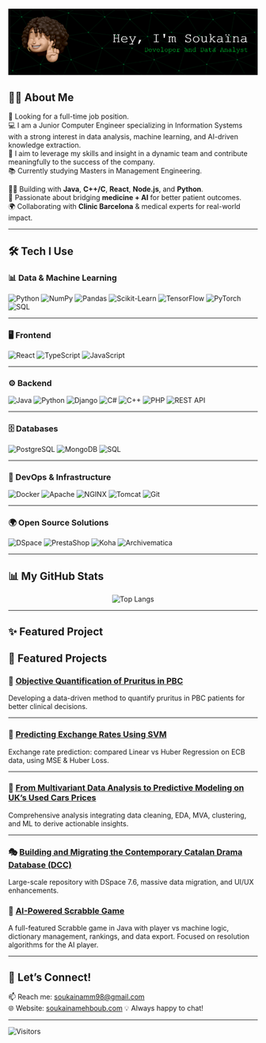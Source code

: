 
![Header](./github-header-image.png)




## 🙋‍♂️ About Me

🎯 Looking for a full-time job position.  
💻 I am a Junior Computer Engineer specializing in Information Systems with a strong interest in data analysis, machine learning, and AI-driven knowledge extraction.  
🚀 I aim to leverage my skills and insight in a dynamic team and contribute meaningfully to the success of the company.  
📚 Currently studying Masters in Management Engineering.

🧑‍💻 Building with **Java**, **C++/C**, **React**, **Node.js**, and **Python**.  
🔬 Passionate about bridging **medicine + AI** for better patient outcomes.  
🌍 Collaborating with **Clinic Barcelona** & medical experts for real-world impact.  

---

## 🛠️ Tech I Use

### 📊 Data & Machine Learning  
![Python](https://img.shields.io/badge/-Python-3776AB?style=for-the-badge&logo=python&logoColor=white)
![NumPy](https://img.shields.io/badge/-NumPy-013243?style=for-the-badge&logo=numpy&logoColor=white)
![Pandas](https://img.shields.io/badge/-Pandas-150458?style=for-the-badge&logo=pandas&logoColor=white)
![Scikit-Learn](https://img.shields.io/badge/-Scikit%20Learn-F7931E?style=for-the-badge&logo=scikit-learn&logoColor=white)
![TensorFlow](https://img.shields.io/badge/-TensorFlow-FF6F00?style=for-the-badge&logo=tensorflow&logoColor=white)
![PyTorch](https://img.shields.io/badge/-PyTorch-EE4C2C?style=for-the-badge&logo=pytorch&logoColor=white)
![SQL](https://img.shields.io/badge/-SQL-4479A1?style=for-the-badge&logo=sqlite&logoColor=white)

---

### 🖥️ Frontend  
![React](https://img.shields.io/badge/-React-61DAFB?style=for-the-badge&logo=react&logoColor=white)
![TypeScript](https://img.shields.io/badge/-TypeScript-3178C6?style=for-the-badge&logo=typescript&logoColor=white)
![JavaScript](https://img.shields.io/badge/-JavaScript-F7DF1E?style=for-the-badge&logo=javascript&logoColor=black)

---

### ⚙️ Backend  
![Java](https://img.shields.io/badge/-Java-007396?style=for-the-badge&logo=java&logoColor=white)
![Python](https://img.shields.io/badge/-Python-3776AB?style=for-the-badge&logo=python&logoColor=white)
![Django](https://img.shields.io/badge/-Django-092E20?style=for-the-badge&logo=django&logoColor=white)
![C#](https://img.shields.io/badge/-C%23-239120?style=for-the-badge&logo=c-sharp&logoColor=white)
![C++](https://img.shields.io/badge/-C++-00599C?style=for-the-badge&logo=c%2B%2B&logoColor=white)
![PHP](https://img.shields.io/badge/-PHP-777BB4?style=for-the-badge&logo=php&logoColor=white)
![REST API](https://img.shields.io/badge/-REST%20API-FF6F00?style=for-the-badge&logo=api&logoColor=white)

---

### 🗄️ Databases  
![PostgreSQL](https://img.shields.io/badge/-PostgreSQL-4169E1?style=for-the-badge&logo=postgresql&logoColor=white)
![MongoDB](https://img.shields.io/badge/-MongoDB-47A248?style=for-the-badge&logo=mongodb&logoColor=white)
![SQL](https://img.shields.io/badge/-SQL-4479A1?style=for-the-badge&logo=sqlite&logoColor=white)

---

### 🚀 DevOps & Infrastructure  
![Docker](https://img.shields.io/badge/-Docker-2496ED?style=for-the-badge&logo=docker&logoColor=white)
![Apache](https://img.shields.io/badge/-Apache-D22128?style=for-the-badge&logo=apache&logoColor=white)
![NGINX](https://img.shields.io/badge/-NGINX-009639?style=for-the-badge&logo=nginx&logoColor=white)
![Tomcat](https://img.shields.io/badge/-Tomcat-F8DC75?style=for-the-badge&logo=apache-tomcat&logoColor=black)
![Git](https://img.shields.io/badge/-Git-F05032?style=for-the-badge&logo=git&logoColor=white)

---

### 🌍 Open Source Solutions  
![DSpace](https://img.shields.io/badge/-DSpace-005B94?style=for-the-badge&logoColor=white)
![PrestaShop](https://img.shields.io/badge/-PrestaShop-DF0067?style=for-the-badge&logo=prestashop&logoColor=white)
![Koha](https://img.shields.io/badge/-Koha-009639?style=for-the-badge&logoColor=white)
![Archivematica](https://img.shields.io/badge/-Archivematica-00ADEF?style=for-the-badge&logoColor=white)



---

## 📊 My GitHub Stats

<p align="center">
  <img src="https://github-readme-stats.vercel.app/api/top-langs/?username=soukainacodes&layout=compact&theme=radical" alt="Top Langs" />
</p>

---

## ✨ Featured Project

## 📌 Featured Projects

### 🧪 [Objective Quantification of Pruritus in PBC](https://github.com/soukainacodes/Objective-Quantification-of-Pruritus-in-PBC)
Developing a data-driven method to quantify pruritus in PBC patients for better clinical decisions.  


---

### 💱 [Predicting Exchange Rates Using SVM](https://github.com/soukainacodes/Using--SVM-To-Predict-Swedish-Krona)
Exchange rate prediction: compared Linear vs Huber Regression on ECB data, using MSE & Huber Loss.  


---

### 🚗 [From Multivariant Data Analysis to Predictive Modeling on UK’s Used Cars Prices](https://github.com/soukainacodes/UK-Cars-Used-MVA-ML)
Comprehensive analysis integrating data cleaning, EDA, MVA, clustering, and ML to derive actionable insights.  

---

### 🎭 [Building and Migrating the Contemporary Catalan Drama Database (DCC)](https://dcc.institutdelteatre.cat/)
Large-scale repository with DSpace 7.6, massive data migration, and UI/UX enhancements.  


### 🎲 [AI-Powered Scrabble Game](https://github.com/soukainacodes/scrabble-project-in-java)
A full-featured Scrabble game in Java with player vs machine logic, dictionary management, rankings, and data export. Focused on resolution algorithms for the AI player.

---

## 💬 Let’s Connect!

📫 Reach me: [soukainamm98@gmail.com](mailto:soukainamm98@gmail.com)  
🌐 Website: [soukainamehboub.com](https://soukainamehboub.com) 
💡 Always happy to chat!

---

![Visitors](https://komarev.com/ghpvc/?username=soukainacodes&label=Profile%20Views&color=0e75b6&style=flat)


